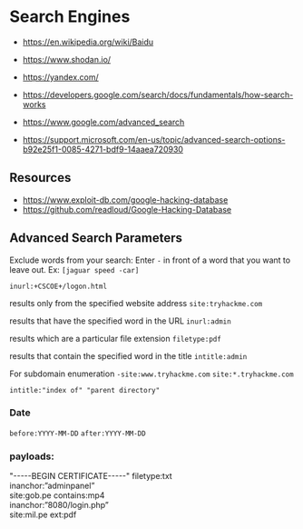 # Search Engines



- <https://en.wikipedia.org/wiki/Baidu>
- <https://www.shodan.io/>
- <https://yandex.com/>

- <https://developers.google.com/search/docs/fundamentals/how-search-works>
- <https://www.google.com/advanced_search>
		

- <https://support.microsoft.com/en-us/topic/advanced-search-options-b92e25f1-0085-4271-bdf9-14aaea720930>




## Resources
- <https://www.exploit-db.com/google-hacking-database>
- <https://github.com/readloud/Google-Hacking-Database>








## Advanced Search Parameters

Exclude words from your search:
Enter `-` in front of a word that you want to leave out. Ex: `[jaguar speed -car]`

`inurl:+CSCOE+/logon.html`

results only from the specified website address
`site:tryhackme.com`

results that have the specified word in the URL
`inurl:admin`

results which are a particular file extension
`filetype:pdf`

results that contain the specified word in the title
`intitle:admin`

For subdomain enumeration
`-site:www.tryhackme.com` `site:*.tryhackme.com`


`intitle:"index of" "parent directory"`













### Date
`before:YYYY-MM-DD`
`after:YYYY-MM-DD`













### payloads:
"-----BEGIN CERTIFICATE-----" filetype:txt		
inanchor:”adminpanel”		
site:gob.pe contains:mp4		
inanchor:”8080/login.php”		
site:mil.pe ext:pdf	










		
	










